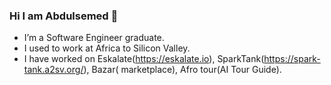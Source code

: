 ### Hi I am Abdulsemed 👋
- I’m a Software Engineer graduate.
- I used to work at Africa to Silicon Valley.
- I have worked on Eskalate(https://eskalate.io), SparkTank(https://spark-tank.a2sv.org/), Bazar( marketplace), Afro tour(AI Tour Guide).
<!--
**Abdulsemed/Abdulsemed** is a ✨ _special_ ✨ repository because its `README.md` (this file) appears on your GitHub profile.

Here are some ideas to get you started:

- 🔭 I’m currently working on ...
- 🌱 I’m currently learning ...
- 👯 I’m looking to collaborate on ...
- 🤔 I’m looking for help with ...
- 💬 Ask me about ...
- 📫 How to reach me: ...
- 😄 Pronouns: ...
- ⚡ Fun fact: ...
-->
